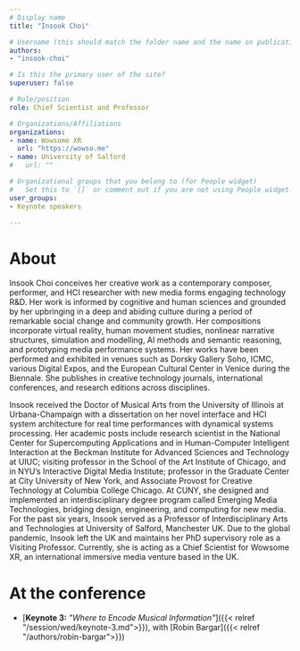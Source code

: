 ```yaml
---
# Display name
title: "Insook Choi"

# Username (this should match the folder name and the name on publications)
authors:
- "insook-choi"

# Is this the primary user of the site?
superuser: false

# Role/position
role: Chief Scientist and Professor

# Organizations/Affiliations
organizations:
- name: Wowsome XR
  url: "https://wowso.me"
- name: University of Salford
#   url: ""

# Organizational groups that you belong to (for People widget)
#   Set this to `[]` or comment out if you are not using People widget.
user_groups:
- Keynote speakers

---
```


# About

Insook Choi conceives her creative work as a contemporary composer, performer, and HCI researcher with new media forms engaging technology R&D. Her work is informed by cognitive and human sciences and grounded by her upbringing in a deep and abiding culture during a period of remarkable social change and community growth. Her compositions incorporate virtual reality, human movement studies, nonlinear narrative structures, simulation and modelling, AI methods and semantic reasoning, and prototyping media performance systems. Her works have been performed and exhibited in venues such as Dorsky Gallery Soho, ICMC, various Digital Expos, and the European Cultural Center in Venice during the Biennale. She publishes in creative technology journals, international conferences, and research editions across disciplines. 
 
Insook received the Doctor of Musical Arts from the University of Illinois at Urbana-Champaign with a dissertation on her novel interface and HCI system architecture for real time performances with dynamical systems processing. Her academic posts include research scientist in the National Center for Supercomputing Applications and in Human-Computer Intelligent Interaction at the Beckman Institute for Advanced Sciences and Technology at UIUC; visiting professor in the School of the Art Institute of Chicago, and in NYU’s Interactive Digital Media Institute; professor in the Graduate Center at City University of New York, and Associate Provost for Creative Technology at Columbia College Chicago. At CUNY, she designed and implemented an interdisciplinary degree program called Emerging Media Technologies, bridging design, engineering, and computing for new media. For the past six years, Insook served as a Professor of Interdisciplinary Arts and Technologies at University of Salford, Manchester UK. Due to the global pandemic, Insook left the UK and maintains her PhD supervisory role as a Visiting Professor. Currently, she is acting as a Chief Scientist for Wowsome XR, an international immersive media venture based in the UK. 

# At the conference

- [**Keynote 3:** *"Where to Encode Musical Information"*]({{< relref "/session/wed/keynote-3.md">}}), with [Robin Bargar]({{< relref "/authors/robin-bargar">}}) 

